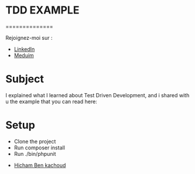# TDD EXAMPLE
==============

Rejoignez-moi sur :
* [LinkedIn](https://www.linkedin.com/in/hicham-benkachoud/)
* [Meduim](https://hicham-benkachoud.medium.com/)

# Subject
I explained what I learned about Test Driven Development, and i shared with u the example that you 
can read here: 

# Setup

- Clone the project
- Run composer install
- Run ./bin/phpunit

* [Hicham Ben kachoud](https://github.com/hichambenkachoud)
